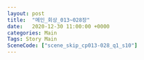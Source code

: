 ```yaml
---
layout: post
title:  "메인_회상_013~028장"
date:   2020-12-30 11:00:00 +0000
categories: Main
Tags: Story Main
SceneCode: ["scene_skip_cp013-028_q1_s10"]
---
```

